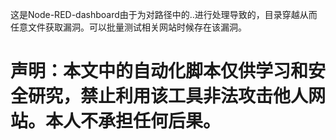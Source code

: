 这是Node-RED-dashboard由于为对路径中的..进行处理导致的，目录穿越从而任意文件获取漏洞。可以批量测试相关网站时候存在该漏洞。

# 声明：本文中的自动化脚本仅供学习和安全研究，禁止利用该工具非法攻击他人网站。本人不承担任何后果。
